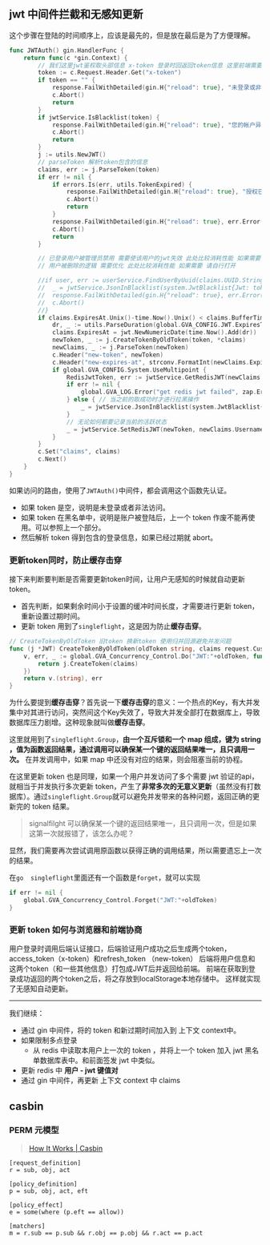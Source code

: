 ## jwt 中间件拦截和无感知更新
这个步骤在登陆的时间顺序上，应该是最先的，但是放在最后是为了方便理解。
```go
func JWTAuth() gin.HandlerFunc {
	return func(c *gin.Context) {
		// 我们这里jwt鉴权取头部信息 x-token 登录时回返回token信息 这里前端需要把token存储到cookie或者本地localStorage中 不过需要跟后端协商过期时间 可以约定刷新令牌或者重新登录
		token := c.Request.Header.Get("x-token")
		if token == "" {
			response.FailWithDetailed(gin.H{"reload": true}, "未登录或非法访问", c)
			c.Abort()
			return
		}
		if jwtService.IsBlacklist(token) {
			response.FailWithDetailed(gin.H{"reload": true}, "您的帐户异地登陆或令牌失效", c)
			c.Abort()
			return
		}
		j := utils.NewJWT()
		// parseToken 解析token包含的信息
		claims, err := j.ParseToken(token)
		if err != nil {
			if errors.Is(err, utils.TokenExpired) {
				response.FailWithDetailed(gin.H{"reload": true}, "授权已过期", c)
				c.Abort()
				return
			}
			response.FailWithDetailed(gin.H{"reload": true}, err.Error(), c)
			c.Abort()
			return
		}

		// 已登录用户被管理员禁用 需要使该用户的jwt失效 此处比较消耗性能 如果需要 请自行打开
		// 用户被删除的逻辑 需要优化 此处比较消耗性能 如果需要 请自行打开

		//if user, err := userService.FindUserByUuid(claims.UUID.String()); err != nil || user.Enable == 2 {
		//	_ = jwtService.JsonInBlacklist(system.JwtBlacklist{Jwt: token})
		//	response.FailWithDetailed(gin.H{"reload": true}, err.Error(), c)
		//	c.Abort()
		//}
		if claims.ExpiresAt.Unix()-time.Now().Unix() < claims.BufferTime {
			dr, _ := utils.ParseDuration(global.GVA_CONFIG.JWT.ExpiresTime)
			claims.ExpiresAt = jwt.NewNumericDate(time.Now().Add(dr))
			newToken, _ := j.CreateTokenByOldToken(token, *claims)
			newClaims, _ := j.ParseToken(newToken)
			c.Header("new-token", newToken)
			c.Header("new-expires-at", strconv.FormatInt(newClaims.ExpiresAt.Unix(), 10))
			if global.GVA_CONFIG.System.UseMultipoint {
				RedisJwtToken, err := jwtService.GetRedisJWT(newClaims.Username)
				if err != nil {
					global.GVA_LOG.Error("get redis jwt failed", zap.Error(err))
				} else { // 当之前的取成功时才进行拉黑操作
					_ = jwtService.JsonInBlacklist(system.JwtBlacklist{Jwt: RedisJwtToken})
				}
				// 无论如何都要记录当前的活跃状态
				_ = jwtService.SetRedisJWT(newToken, newClaims.Username)
			}
		}
		c.Set("claims", claims)
		c.Next()
	}
}
```
如果访问的路由，使用了`JWTAuth()`中间件，都会调用这个函数先认证。
- 如果 token 是空，说明是未登录或者非法访问。
- 如果 token 在黑名单中，说明是账户被登陆后，上一个 token 作废不能再使用。可以参照上一个部分。
- 然后解析 token 得到包含的登录信息，如果已经过期就 abort。
### 更新token同时，防止缓存击穿
接下来判断要判断是否需要更新token时间，让用户无感知的时候就自动更新 token。

- 首先判断，如果剩余时间小于设置的缓冲时间长度，才需要进行更新 token，重新设置过期时间。
- 更新 token  用到了`singleflight`，这是因为防止**缓存击穿**。
```go
// CreateTokenByOldToken 旧token 换新token 使用归并回源避免并发问题
func (j *JWT) CreateTokenByOldToken(oldToken string, claims request.CustomClaims) (string, error) {
	v, err, _ := global.GVA_Concurrency_Control.Do("JWT:"+oldToken, func() (interface{}, error) {
		return j.CreateToken(claims)
	})
	return v.(string), err
}
```
为什么要提到**缓存击穿**？首先说一下**缓存击穿**的意义：一个热点的Key，有大并发集中对其进行访问，突然间这个Key失效了，导致大并发全部打在数据库上，导致数据库压力剧增。这种现象就叫做**缓存击穿**。

这里就用到了`singleflight.Group`，**由一个互斥锁和一个 map 组成，键为 string ，值为函数返回结果，通过调用可以确保某一个键的返回结果唯一，且只调用一次。** 在并发调用中，如果 map 中还没有对应的结果，则会阻塞当前的协程。

在这里更新 token 也是同理，如果一个用户并发访问了多个需要 jwt 验证的api，就相当于并发执行多次更新 token，产生了**非常多次的无意义更新**（虽然没有打数据库）。通过`singleflight.Group`就可以避免并发带来的各种问题，返回正确的更新完的 token 结果。

> signalfilght 可以确保某一个键的返回结果唯一，且只调用一次，但是如果这第一次就报错了，该怎么办呢？

显然，我们需要再次尝试调用原函数以获得正确的调用结果，所以需要遗忘上一次的结果。

在`go  singleflight`里面还有一个函数是`forget`，就可以实现
```go
if err != nil {
	global.GVA_Concurrency_Control.Forget("JWT:"+oldToken)
}
```
### 更新 token 如何与浏览器和前端协商
用户登录时调用后端认证接口，后端验证用户成功之后生成两个token，access_token（x-token）和refresh_token （new-token）
后端将用户信息和这两个token（和一些其他信息）打包成JWT后并返回给前端。
前端在获取到登录成功返回的两个token之后，将之存放到localStorage本地存储中。
这样就实现了无感知自动更新。

---

我们继续：
- 通过 gin 中间件，将的 token 和新过期时间加入到 上下文 context中。
- 如果限制多点登录
	- 从 redis 中读取本用户上一次的 token ，并将上一个 token 加入 jwt 黑名单数据库表中。和前面签发 jwt 中类似。
- 更新 redis 中 **用户 - jwt 键值对**
- 通过 gin 中间件，再更新 上下文 context 中 claims


## casbin
### PERM 元模型
> [How It Works | Casbin](https://casbin.org/zh/docs/how-it-works)
```
[request_definition]
r = sub, obj, act

[policy_definition]
p = sub, obj, act, eft

[policy_effect]
e = some(where (p.eft == allow))

[matchers]
m = r.sub == p.sub && r.obj == p.obj && r.act == p.act
```